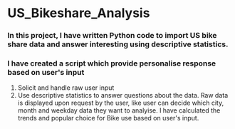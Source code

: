 # US_Bikeshare_Analysis
### In this project, I have written  Python code to import US bike share data and answer interesting using descriptive statistics.

### I have created a script which provide personalise response based on user's input

 1. Solicit and handle raw user input
 2. Use descriptive statistics to answer questions about the data. Raw data is displayed upon request by the user, like user can decide which city, month and weekday data they want to analyise. I have calculated the trends and popular choice for Bike use based on user's input.
 
